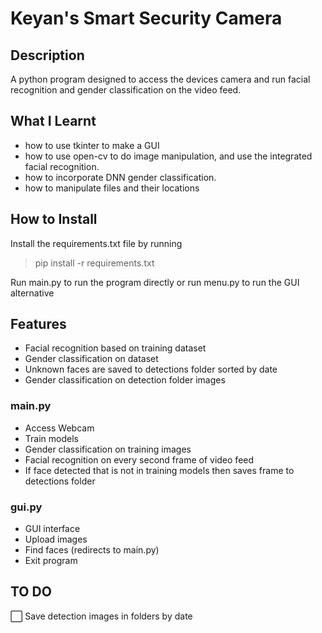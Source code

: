 # Keyan's Smart Security Camera

## Description

A python program designed to access the devices camera and run facial recognition and gender classification on the video feed. 

## What I Learnt
- how to use tkinter to make a GUI
- how to use open-cv to do image manipulation, and use the integrated facial recognition. 
- how to incorporate DNN gender classification.
- how to manipulate files and their locations

## How to Install

Install the requirements.txt file by running

> pip install -r requirements.txt

Run main.py to run the program directly or run menu.py to run the GUI alternative

## Features

- Facial recognition based on training dataset
- Gender classification on dataset
- Unknown faces are saved to detections folder sorted by date
- Gender classification on detection folder images


### main.py

- Access Webcam 
- Train models 
- Gender classification on training images
- Facial recognition on every second frame of video feed
- If face detected that is not in training models then saves frame to detections folder

### gui.py

- GUI interface 
- Upload images
- Find faces (redirects to main.py)
- Exit program

## TO DO

:white_large_square: Save detection images in folders by date
